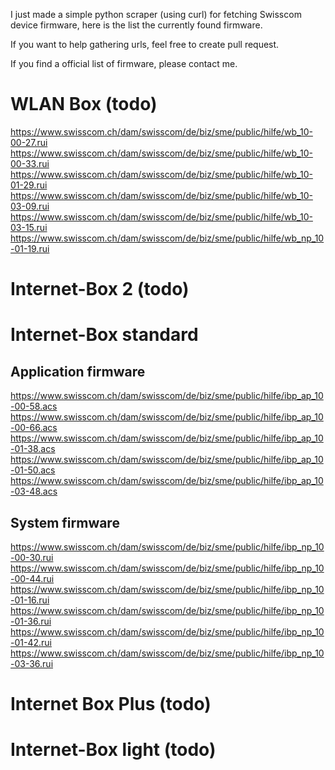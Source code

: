 I just made a simple python scraper (using curl) for fetching Swisscom device firmware, here is the list the currently found firmware.

If you want to help gathering urls, feel free to create pull request.

If you find a official list of firmware, please contact me.

# WLAN Box (todo)

https://www.swisscom.ch/dam/swisscom/de/biz/sme/public/hilfe/wb_10-00-27.rui
https://www.swisscom.ch/dam/swisscom/de/biz/sme/public/hilfe/wb_10-00-33.rui
https://www.swisscom.ch/dam/swisscom/de/biz/sme/public/hilfe/wb_10-01-29.rui
https://www.swisscom.ch/dam/swisscom/de/biz/sme/public/hilfe/wb_10-03-09.rui
https://www.swisscom.ch/dam/swisscom/de/biz/sme/public/hilfe/wb_10-03-15.rui
https://www.swisscom.ch/dam/swisscom/de/biz/sme/public/hilfe/wb_np_10-01-19.rui


# Internet-Box 2 (todo)

# Internet-Box standard

## Application firmware

https://www.swisscom.ch/dam/swisscom/de/biz/sme/public/hilfe/ibp_ap_10-00-58.acs
https://www.swisscom.ch/dam/swisscom/de/biz/sme/public/hilfe/ibp_ap_10-00-66.acs
https://www.swisscom.ch/dam/swisscom/de/biz/sme/public/hilfe/ibp_ap_10-01-38.acs
https://www.swisscom.ch/dam/swisscom/de/biz/sme/public/hilfe/ibp_ap_10-01-50.acs
https://www.swisscom.ch/dam/swisscom/de/biz/sme/public/hilfe/ibp_ap_10-03-48.acs

## System firmware

https://www.swisscom.ch/dam/swisscom/de/biz/sme/public/hilfe/ibp_np_10-00-30.rui
https://www.swisscom.ch/dam/swisscom/de/biz/sme/public/hilfe/ibp_np_10-00-44.rui
https://www.swisscom.ch/dam/swisscom/de/biz/sme/public/hilfe/ibp_np_10-01-16.rui
https://www.swisscom.ch/dam/swisscom/de/biz/sme/public/hilfe/ibp_np_10-01-36.rui
https://www.swisscom.ch/dam/swisscom/de/biz/sme/public/hilfe/ibp_np_10-01-42.rui
https://www.swisscom.ch/dam/swisscom/de/biz/sme/public/hilfe/ibp_np_10-03-36.rui


# Internet Box Plus (todo)

# Internet-Box light (todo)

